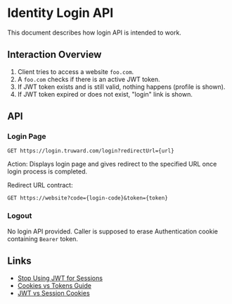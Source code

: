 # Identity Login API

This document describes how login API is intended to work.

## Interaction Overview

1. Client tries to access a website ``foo.com``.
1. A ``foo.com`` checks if there is an active JWT token.
1. If JWT token exists and is still valid, nothing happens (profile is shown).
1. If JWT token expired or does not exist, "login" link is shown.

## API

### Login Page

```raw
GET https://login.truward.com/login?redirectUrl={url}
```

Action: Displays login page and gives redirect to the specified URL once login process is completed.

Redirect URL contract:

```raw
GET https://website?code={login-code}&token={token}
```

### Logout

No login API provided. Caller is supposed to erase Authentication cookie containing ``Bearer`` token.

## Links

* [Stop Using JWT for Sessions](http://cryto.net/~joepie91/blog/2016/06/13/stop-using-jwt-for-sessions/)
* [Cookies vs Tokens Guide](https://auth0.com/blog/cookies-vs-tokens-definitive-guide/)
* [JWT vs Session Cookies](https://ponyfoo.com/articles/json-web-tokens-vs-session-cookies)

